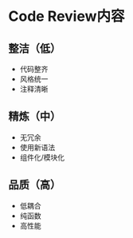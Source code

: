 # Code Review内容

## 整洁（低）

* 代码整齐
* 风格统一
* 注释清晰

## 精炼（中）

* 无冗余
* 使用新语法
* 组件化/模块化

## 品质（高）

* 低耦合
* 纯函数
* 高性能
